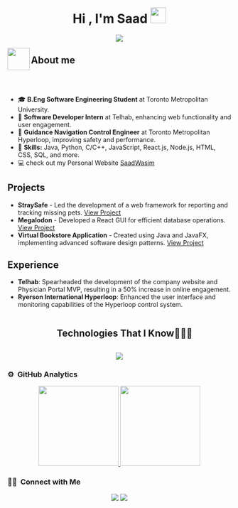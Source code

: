 <h1 align="center">Hi , I'm Saad <img src="https://media.giphy.com/media/TEnXkcsHrP4YedChhA/giphy.gif" width="35"></h1>
<p align="center">
  <a href="https://github.com/DenverCoder1/readme-typing-svg"><img src="https://readme-typing-svg.herokuapp.com?lines=Software+Developer;FullStack+Developer;Tech+Enthusiast%20|%20Algorithms%20|%20OOP%20;Always%20learning%20new%20things&center=true&width=500&height=50"></a>
</p>

<img align="left" src = "https://user-images.githubusercontent.com/63050133/156777293-72a6e681-2582-4a9d-ad92-09d1181d47c7.gif" width = 50px height=50px>
<h2 align="left" font-weight="bold">About me</h2>  
<br><br>
<ul>
  <li>🎓 <strong>B.Eng Software Engineering Student</strong> at Toronto Metropolitan University.</li>
  <li>💼 <strong>Software Developer Intern</strong> at Telhab, enhancing web functionality and user engagement.</li>
  <li>🚀 <strong>Guidance Navigation Control Engineer</strong> at Toronto Metropolitan Hyperloop, improving safety and performance.</li>
  <li>🔧 <strong>Skills:</strong> Java, Python, C/C++, JavaScript, React.js, Node.js, HTML, CSS, SQL, and more.</li>
  <li> 💻 check out my Personal Website <a href = "https://saadwasim.netlify.app/"> SaadWasim</a> </li>
</ul>

<h2>Projects</h2>
<ul>
  <li><strong>StraySafe</strong> - Led the development of a web framework for reporting and tracking missing pets. <a href="https://devpost.com/software/straysafe">View Project</a></li>
  <li><strong>Megalodon</strong> - Developed a React GUI for efficient database operations. <a href="https://devpost.com/software/megalodon">View Project</a></li>
  <li><strong>Virtual Bookstore Application</strong> - Created using Java and JavaFX, implementing advanced software design patterns. <a href="https://github.com/Verifiedz/BookStoreApplication">View Project</a></li>
</ul>

<h2>Experience</h2>
<ul>
  <li><strong>Telhab</strong>: Spearheaded the development of the company website and Physician Portal MVP, resulting in a 50% increase in online engagement.</li>
  <li><strong>Ryerson International Hyperloop</strong>: Enhanced the user interface and monitoring capabilities of the Hyperloop control system.</li>
</ul>

<div id="user-content-toc">
  <ul align="center">
    <summary><h2 style="display: inline-block">Technologies That I Know👨🏻‍💻</h2></summary>
  </ul>
</div>
<!--tech stack icons-->
<p align="center">
  <a href="https://skillicons.dev">
    <img src="https://skillicons.dev/icons?i=git,dotnet,azure,css,discord,docker,figma,github,html,java,js,cs,mongodb,mysql,nextjs,nodejs,postman,py,react,angular,webstorm,,tailwind,ts,vscode,visualstudio,kubernetes,jenkins&perline=14" />
  </a>
</p>

### ⚙️ &nbsp;GitHub Analytics

<p align="center">
<a href="https://github.com/Verifiedz">
  <img height="180em" src="https://github-readme-stats-eight-theta.vercel.app/api?username=Verifiedz&show_icons=true&theme=algolia&include_all_commits=true&count_private=true"/>
  <img height="180em" src="https://github-readme-stats-eight-theta.vercel.app/api/top-langs/?username=Verifiedz&layout=compact&langs_count=8&theme=algolia&include_all_commits=true&count_private=true"/>
</a>
</p>



  
  
  ### 🤝🏻 &nbsp;Connect with Me

<p align="center">
<a href="https://www.linkedin.com/in/saadwasim/"><img src="https://img.shields.io/badge/-Saad%20LInedin-0077B5?style=flat&logo=Linkedin&logoColor=white"/></a>
<a href="mailto:saadwasim1921@gmail.com"><img src="https://img.shields.io/badge/-saadwasim1921@gmail.com-D14836?style=flat&logo=Gmail&logoColor=white"/></a>
</p>
